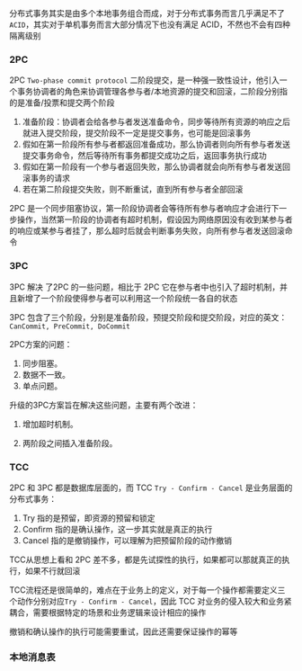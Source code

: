 

分布式事务其实是由多个本地事务组合而成，对于分布式事务而言几乎满足不了 `ACID`，其实对于单机事务而言大部分情况下也没有满足 ACID，不然也不会有四种隔离级别



### 2PC

2PC `Two-phase commit protocol` 二阶段提交，是一种强一致性设计，他引入一个事务协调者的角色来协调管理各参与者/本地资源的提交和回滚，二阶段分别指的是准备/投票和提交两个阶段



1. 准备阶段：协调者会给各参与者发送准备命令，同步等待所有资源的响应之后就进入提交阶段，提交阶段不一定是提交事务，也可能是回滚事务
2. 假如在第一阶段所有参与者都返回准备成功，那么协调者则向所有参与者发送提交事务命令，然后等待所有事务都提交成功之后，返回事务执行成功
3. 假如在第一阶段有一个参与者返回失败，那么协调者就会向所有参与者发送回滚事务的请求
4. 若在第二阶段提交失败，则不断重试，直到所有参与者全部回滚



2PC 是一个同步阻塞协议，第一阶段协调者会等待所有参与者响应才会进行下一步操作，当然第一阶段的协调者有超时机制，假设因为网络原因没有收到某参与者的响应或某参与者挂了，那么超时后就会判断事务失败，向所有参与者发送回滚命令









### 3PC

3PC 解决 了2PC 的一些问题，相比于 2PC 它在参与者中也引入了超时机制，并且新增了一个阶段使得参与者可以利用这一个阶段统一各自的状态

3PC 包含了三个阶段，分别是准备阶段，预提交阶段和提交阶段，对应的英文：`CanCommit, PreCommit, DoCommit` 





2PC方案的问题：

1. 同步阻塞。
2. 数据不一致。
3. 单点问题。

升级的3PC方案旨在解决这些问题，主要有两个改进：

1. 增加超时机制。

2. 两阶段之间插入准备阶段。

   



### TCC

2PC 和 3PC 都是数据库层面的，而 TCC  `Try - Confirm - Cancel` 是业务层面的分布式事务：

1. Try 指的是预留，即资源的预留和锁定
2. Confirm 指的是确认操作，这一步其实就是真正的执行
3. Cancel 指的是撤销操作，可以理解为把预留阶段的动作撤销



TCC从思想上看和 2PC 差不多，都是先试探性的执行，如果都可以那就真正的执行，如果不行就回滚



TCC流程还是很简单的，难点在于业务上的定义，对于每一个操作都需要定义三个动作分别对应`Try - Confirm - Cancel`，因此 TCC 对业务的侵入较大和业务紧耦合，需要根据特定的场景和业务逻辑来设计相应的操作



撤销和确认操作的执行可能需要重试，因此还需要保证操作的幂等







### 本地消息表













































































































































